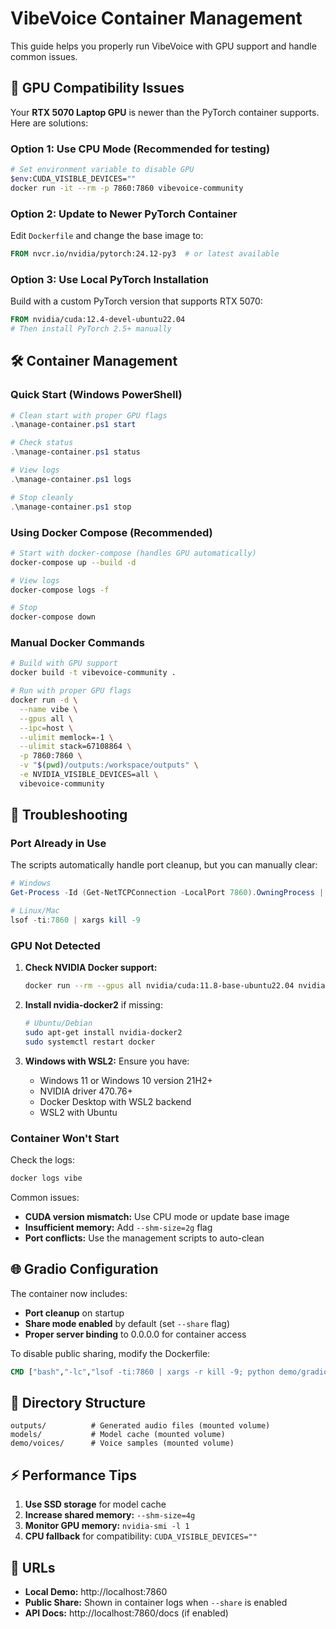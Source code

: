 # VibeVoice Container Management

This guide helps you properly run VibeVoice with GPU support and handle common issues.

## 🚨 GPU Compatibility Issues

Your **RTX 5070 Laptop GPU** is newer than the PyTorch container supports. Here are solutions:

### Option 1: Use CPU Mode (Recommended for testing)
```bash
# Set environment variable to disable GPU
$env:CUDA_VISIBLE_DEVICES=""
docker run -it --rm -p 7860:7860 vibevoice-community
```

### Option 2: Update to Newer PyTorch Container
Edit `Dockerfile` and change the base image to:
```dockerfile
FROM nvcr.io/nvidia/pytorch:24.12-py3  # or latest available
```

### Option 3: Use Local PyTorch Installation
Build with a custom PyTorch version that supports RTX 5070:
```dockerfile
FROM nvidia/cuda:12.4-devel-ubuntu22.04
# Then install PyTorch 2.5+ manually
```

## 🛠️ Container Management

### Quick Start (Windows PowerShell)
```powershell
# Clean start with proper GPU flags
.\manage-container.ps1 start

# Check status
.\manage-container.ps1 status

# View logs
.\manage-container.ps1 logs

# Stop cleanly
.\manage-container.ps1 stop
```

### Using Docker Compose (Recommended)
```bash
# Start with docker-compose (handles GPU automatically)
docker-compose up --build -d

# View logs
docker-compose logs -f

# Stop
docker-compose down
```

### Manual Docker Commands
```bash
# Build with GPU support
docker build -t vibevoice-community .

# Run with proper GPU flags
docker run -d \
  --name vibe \
  --gpus all \
  --ipc=host \
  --ulimit memlock=-1 \
  --ulimit stack=67108864 \
  -p 7860:7860 \
  -v "$(pwd)/outputs:/workspace/outputs" \
  -e NVIDIA_VISIBLE_DEVICES=all \
  vibevoice-community
```

## 🔧 Troubleshooting

### Port Already in Use
The scripts automatically handle port cleanup, but you can manually clear:
```powershell
# Windows
Get-Process -Id (Get-NetTCPConnection -LocalPort 7860).OwningProcess | Stop-Process -Force

# Linux/Mac
lsof -ti:7860 | xargs kill -9
```

### GPU Not Detected
1. **Check NVIDIA Docker support:**
   ```bash
   docker run --rm --gpus all nvidia/cuda:11.8-base-ubuntu22.04 nvidia-smi
   ```

2. **Install nvidia-docker2** if missing:
   ```bash
   # Ubuntu/Debian
   sudo apt-get install nvidia-docker2
   sudo systemctl restart docker
   ```

3. **Windows with WSL2:** Ensure you have:
   - Windows 11 or Windows 10 version 21H2+
   - NVIDIA driver 470.76+ 
   - Docker Desktop with WSL2 backend
   - WSL2 with Ubuntu

### Container Won't Start
Check the logs:
```bash
docker logs vibe
```

Common issues:
- **CUDA version mismatch:** Use CPU mode or update base image
- **Insufficient memory:** Add `--shm-size=2g` flag
- **Port conflicts:** Use the management scripts to auto-clean

## 🌐 Gradio Configuration

The container now includes:
- **Port cleanup** on startup
- **Share mode enabled** by default (set `--share` flag)
- **Proper server binding** to 0.0.0.0 for container access

To disable public sharing, modify the Dockerfile:
```dockerfile
CMD ["bash","-lc","lsof -ti:7860 | xargs -r kill -9; python demo/gradio_demo.py --model_path microsoft/VibeVoice-1.5B"]
```

## 📁 Directory Structure
```
outputs/          # Generated audio files (mounted volume)
models/           # Model cache (mounted volume)  
demo/voices/      # Voice samples (mounted volume)
```

## ⚡ Performance Tips

1. **Use SSD storage** for model cache
2. **Increase shared memory:** `--shm-size=4g`
3. **Monitor GPU memory:** `nvidia-smi -l 1`
4. **CPU fallback** for compatibility: `CUDA_VISIBLE_DEVICES=""`

## 🔗 URLs
- **Local Demo:** http://localhost:7860
- **Public Share:** Shown in container logs when `--share` is enabled
- **API Docs:** http://localhost:7860/docs (if enabled)
